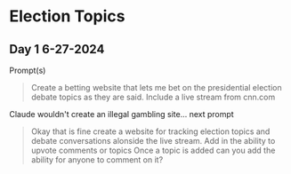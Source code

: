 # Election Topics 
## Day 1 6-27-2024

Prompt(s)
> Create a betting website that lets me bet on the presidential election debate topics as they are said. Include a live stream from cnn.com

Claude wouldn't create an illegal gambling site... next prompt
> Okay that is fine create a website for tracking election topics and debate conversations alonside the live stream. Add in the ability to upvote comments or topics
> Once a topic is added can you add the ability for anyone to comment on it?